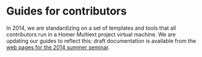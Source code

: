 # Guides for contributors #

In 2014, we are standardizing on a set of templates and tools that all contributors run in a Homer Multiext project virtual machine.  We are updating our guides to reflect this:   draft documentation is available from the [web pages for the 2014 summer seminar](../../summer2014).

